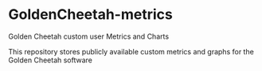 # GoldenCheetah-metrics
Golden Cheetah custom user Metrics and Charts

This repository stores publicly available custom metrics and graphs for the Golden Cheetah software
